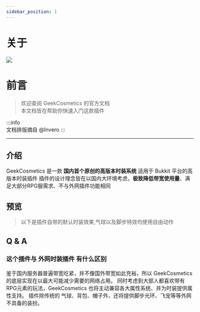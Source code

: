 ```yaml
---
sidebar_position: 1
---
```

# 关于
![](https://web-1301331373.cos.ap-guangzhou.myqcloud.com/docs/cos/GeekCosmetic-logo.png)

# 前言
> 欢迎查阅 GeekCosmetics 的官方文档  
> 本文档皆在帮助你快速入门这款插件

:::info  
文档排版摘自 @Invero
:::

--- 

## 介绍

GeekCosmetics 是一款 **国内首个原创的高版本时装系统** 适用于 Bukkit 平台的高版本时装插件
插件的设计理念皆在以国内大环境考虑，**极致降低带宽使用量**、满足大部分RPG服需求、不与外网插件功能相同

## 预览

> 以下是插件自带的默认时装效果,气球以及脚步特效均使用自由动作
>

## Q & A

### 这个插件与 外网时装插件 有什么区别

鉴于国内服务器普遍带宽吃紧，并不像国外带宽如此充裕，所以 GeekCosmetics 的底层实现在以最大可能减少需要的网络占用。
同时考虑到大部人都喜欢带有RPG元素的玩法，GeekCosmetics 也将主动兼容各大属性系统、并为时装提供属性支持。
插件除传统的 气球、背包、帽子外，还将提供脚步光环、飞宠等等外网不具备的装扮。
